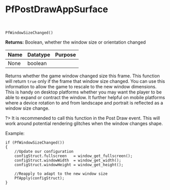 # PfPostDrawAppSurface

&nbsp;

`PfWindowSizeChanged()`

**Returns:** Boolean, whether the window size or orientation changed

|Name|Datatype|Purpose|
|----|--------|-------|
|None|boolean |       |

Returns whether the game window changed size this frame. This function will return `true` only if the frame that window size changed. You can use this information to allow the game to rescale to the new window dimensions. This is handy on desktop platforms whether you may want the player to be able to expand or contract the window. It further helpful on mobile platforms where a device rotation to and from landscape and portrait is reflected as a window size change.

?> It is recommended to call this function in the Post Draw event. This will work around potential rendering glitches when the window changes shape.

Example:

```gml
if (PfWindowSizeChanged())
{
    //Update our configuration
    configStruct.fullscreen   = window_get_fullscreen();
    configStruct.windowWidth  = window_get_width();
    configStruct.windowHeight = window_get_height();
    
    //Reapply to adapt to the new window size
    PfApply(configStruct);
}
```
